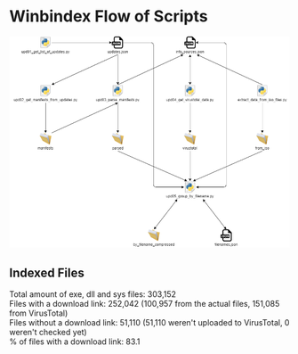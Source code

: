# Winbindex Flow of Scripts

![winbindex-scripts-flow.png](winbindex-scripts-flow.png)

## Indexed Files

<!--FileStats-->
Total amount of exe, dll and sys files: 303,152  
Files with a download link: 252,042 (100,957 from the actual files, 151,085 from VirusTotal)  
Files without a download link: 51,110 (51,110 weren't uploaded to VirusTotal, 0 weren't checked yet)  
% of files with a download link: 83.1  
<!--/FileStats-->
